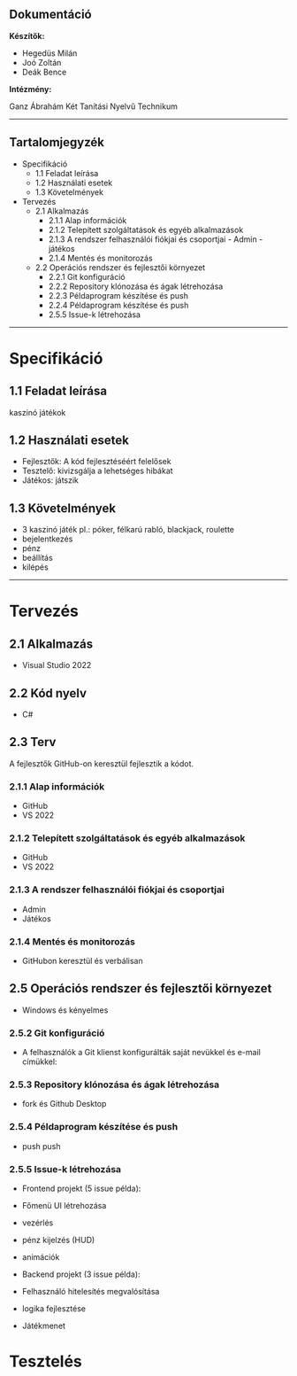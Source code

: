 ## Dokumentáció

**Készítők:**

- Hegedüs Milán
- Joó Zoltán
- Deák Bence

**Intézmény:**

Ganz Ábrahám Két Tanítási Nyelvű Technikum


---

## Tartalomjegyzék

- Specifikáció
  - 1.1 Feladat leírása
  - 1.2 Használati esetek
  - 1.3 Követelmények
- Tervezés
  - 2.1 Alkalmazás
    - 2.1.1 Alap információk
    - 2.1.2 Telepített szolgáltatások és egyéb alkalmazások
    - 2.1.3 A rendszer felhasználói fiókjai és csoportjai - Admin - játékos
    - 2.1.4 Mentés és monitorozás
  - 2.2 Operációs rendszer és fejlesztői környezet
    - 2.2.1 Git konfiguráció
    - 2.2.2 Repository klónozása és ágak létrehozása
    - 2.2.3 Példaprogram készítése és push
    - 2.2.4 Példaprogram készítése és push
    - 2.5.5 Issue-k létrehozása

---

# Specifikáció

## 1.1 Feladat leírása

kaszinó játékok

## 1.2 Használati esetek

- Fejlesztők: A kód fejlesztéséért felelősek
- Tesztelő: kivizsgálja a lehetséges hibákat
- Játékos: játszik

## 1.3 Követelmények

- 3 kaszinó játék pl.: póker, félkarú rabló, blackjack, roulette
- bejelentkezés
- pénz
- beállítás
- kilépés

---

# Tervezés

## 2.1 Alkalmazás

- Visual Studio 2022

## 2.2 Kód nyelv

- C#

## 2.3 Terv

A fejlesztők GitHub-on keresztül fejlesztik a kódot.

### 2.1.1 Alap információk

- GitHub
- VS 2022

### 2.1.2 Telepített szolgáltatások és egyéb alkalmazások

- GitHub
- VS 2022

### 2.1.3 A rendszer felhasználói fiókjai és csoportjai

- Admin
- Játékos

### 2.1.4 Mentés és monitorozás

- GitHubon keresztül és verbálisan

## 2.5 Operációs rendszer és fejlesztői környezet

- Windows és kényelmes

### 2.5.2 Git konfiguráció

- A felhasználók a Git klienst konfigurálták saját nevükkel és e-mail címükkel:

### 2.5.3 Repository klónozása és ágak létrehozása

- fork és Github Desktop

### 2.5.4 Példaprogram készítése és push

- push push

### 2.5.5 Issue-k létrehozása

- Frontend projekt (5 issue példa):

- Főmenü UI létrehozása

- vezérlés

- pénz kijelzés (HUD)

- animációk

- Backend projekt (3 issue példa):

- Felhasználó hitelesítés megvalósítása

- logika fejlesztése

- Játékmenet

# Tesztelés
